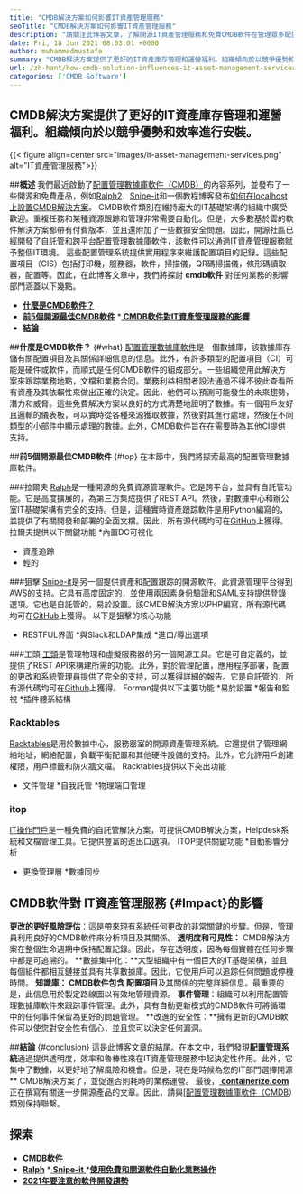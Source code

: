 ```yaml
---
title: "CMDB解決方案如何影響IT資產管理服務" 
seoTitle: "CMDB解決方案如何影響IT資產管理服務" 
description: "請關注此博客文章，了解開源IT資產管理服務和免費CMDB軟件在管理眾多配置項目中的重要性。" 
date: Fri, 18 Jun 2021 08:03:01 +0000
author: muhammadmustafa
summary: "CMDB解決方案提供了更好的IT資產庫存管理和運營福利。組織傾向於以競爭優勢和效率進行安裝。" 
url: /zh-hant/how-cmdb-solution-influences-it-asset-management-services/
categories: ['CMDB Software']
---
```


## CMDB解決方案提供了更好的IT資產庫存管理和運營福利。組織傾向於以競爭優勢和效率進行安裝。

{{< figure align=center src="images/it-asset-management-services.png" alt="IT資產管理服務">}}


##**概述**
我們最近啟動了[配置管理數據庫軟件（CMDB）][1]的內容系列，並發布了一些開源和免費產品，例如[Ralph][2][2]，[Snipe-it][3]和一個教程博客發布[如何在localhost上設置CMDB解決方案][4]。 CMDB軟件類別在維持龐大的IT基礎架構的組織中廣受歡迎。重複任務和某種資源跟踪和管理非常需要自動化。但是，大多數基於雲的軟件解決方案都帶有付費版本，並且還附加了一些數據安全問題。因此，開源社區已經開發了自託管和跨平台配置管理數據庫軟件，該軟件可以通過IT資產管理服務賦予整個IT環境。
這些配置管理系統提供實用程序來維護配置項目的記錄。這些配置項目（CIS）包括打印機，服務器，軟件，掃描儀，QR碼掃描儀，條形碼讀取器，配置等。因此，在此博客文章中，我們將探討 **cmdb軟件** 對任何業務的影響部門涵蓋以下幾點。
  * **[什麼是CMDB軟件？][5]**
  * **[前5個開源最佳CMDB軟件][6]**
  *[ **CMDB軟件對IT資產管理服務的影響** ][7]
  * **[結論][8]**

##**什麼是CMDB軟件？**   {#what}
[配置管理數據庫軟件][1]是一個數據庫，該數據庫存儲有關配置項目及其關係詳細信息的信息。此外，有許多類型的配置項目（CI）可能是硬件或軟件，而順式是任何CMDB軟件的組成部分。一些組織使用此解決方案來跟踪業務地點，文檔和業務合同。業務利益相關者設法通過不得不彼此查看所有資產及其依賴性來做出正確的決定。因此，他們可以預測可能發生的未來趨勢，潛力和威脅。這些免費解決方案以良好的方式清楚地證明了數據。有一個用戶友好且邏輯的儀表板，可以實時從各種來源獲取數據，然後對其進行處理，然後在不同類型的小部件中顯示處理的數據。此外，CMDB軟件旨在在需要時為其他CI提供支持。

##**前5個開源最佳CMDB軟件**   {#top}
在本節中，我們將探索最高的配置管理數據庫軟件。

###拉爾夫
[Ralph][2]是一種開源的免費資源管理軟件。它是跨平台，並具有自託管功能。它是高度擴展的，為第三方集成提供了REST API。然後，對數據中心和辦公室IT基礎架構有完全的支持。但是，這種實時資產跟踪軟件是用Python編寫的，並提供了有關開發和部署的全面文檔。因此，所有源代碼均可在[GitHub][9]上獲得。
拉爾夫提供以下關鍵功能
  *內置DC可視化
  * 資產追踪
  * 輕的

###狙擊
[Snipe-it][3]是另一個提供資產和配置跟踪的開源軟件。此資源管理平台得到AWS的支持。它具有高度固定的，並使用兩因素身份驗證和SAML支持提供登錄選項。它也是自託管的，易於設置。該CMDB解決方案以PHP編寫，所有源代碼均可在[GitHub][10]上獲得。
以下是狙擊的核心功能
  * RESTFUL界面
  *與Slack和LDAP集成
  *進口/導出選項

###工頭
[工頭][11]是管理物理和虛擬服務器的另一個開源工具。它是可自定義的，並提供了REST API來構建所需的功能。此外，對於管理配置，應用程序部署，配置的更改和系統管理員提供了完全的支持，可以獲得詳細的報告。它是自託管的，所有源代碼均可在[Github][12]上獲得。
Forman提供以下主要功能
  *易於設置
  *報告和監視
  *插件體系結構

### Racktables
[Racktables][13]是用於數據中心，服務器室的開源資產管理系統。它還提供了管理網絡地址，網絡配置，負載平衡配置和其他硬件設備的支持。此外，它允許用戶創建權限，用戶標籤和防火牆文檔。
Racktables提供以下突出功能
  * 文件管理
  *自我託管
  *物理端口管理

### itop
[IT操作門戶][14]是一種免費的自託管解決方案，可提供CMDB解決方案，Helpdesk系統和文檔管理工具。它提供豐富的進出口選項。
ITOP提供關鍵功能
  *自動影響分析
  * 更換管理層
  *數據同步

## CMDB軟件對[][15] IT資產管理服務 {#Impact}的影響
**更改的更好風險評估**：這是帶來現有系統任何更改的非常關鍵的步驟。但是，管理員利用良好的CMDB軟件來分析項目及其關係。
**透明度和可見性：** CMDB解決方案在整個生命週期中保持配置記錄。因此，存在透明度，因為每個實體在任何步驟中都是可追溯的。
**數據集中化：**大型組織中有一個巨大的IT基礎架構，並且每個組件都相互鏈接並具有共享數據庫。因此，它使用戶可以追踪任何問題或停機時間。
**知識庫： **CMDB軟件包含** 配置項目**及其關係的完整詳細信息。最重要的是，此信息用於製定路線圖以有效地管理資源。
**事件管理**：組織可以利用配置管理數據庫軟件來跟踪事件管理。此外，具有自動更新模式的CMDB軟件可將循環中的任何事件保留為更好的問題管理。
**改進的安全性：**擁有更新的CMDB軟件可以使您對安全性有信心，並且您可以決定任何漏洞。

##**結論**   {#conclusion}
這是此博客文章的結尾。在本文中，我們發現**配置管理系統**通過提供透明度，效率和魯棒性來在IT資產管理服務中起決定性作用。此外，它集中了數據，以更好地了解風險和機會。但是，現在是時候為您的IT部門選擇開源** CMDB解決方案了，並促進否則耗時的業務運營。
最後，[ **containerize.com** ][16]正在撰寫有關進一步開源產品的文章。因此，請與[[][17][配置管理數據庫軟件（CMDB][1]）類別保持聯繫。

## 探索
  * **[CMDB軟件][1]**
  * **[Ralph][2]**
  *[ **Snipe-it** ][3]
  *[**使用免費和開源軟件自動化業務操作**][18]
  * **[2021年要注意的軟件開發趨勢][19]**

  
[1]: https://products.containerize.com/cmdb-software/
[2]: https://products.containerize.com/cmdb-software/ralph/
[3]: https://products.containerize.com/cmdb-software/snipe-it/
[4]: https://blog.containerize.com/cmdb-software/how-to-set-up-cmdb-solution-ralph-on-localhost/
[5]: #what
[6]: #top
[7]: #impact
[8]: #Conclusion
[9]: https://github.com/allegro/ralph
[10]: https://github.com/snipe/snipe-it
[11]: https://theforeman.org/
[12]: https://github.com/theforeman/foreman
[13]: https://www.racktables.org/
[14]: https://www.combodo.com/itop
[15]: https://blog.containerize.com/wp-admin/post.php?post=5864&action=edit#app
[16]: https://www.containerize.com/
[17]: https://products.containerize.com/single-sign-on/
[18]: https://blog.containerize.com/blogging/automate-business-operations-using-open-source-software/
[19]: https://blog.containerize.com/blockchain-platforms/software-development-trends-to-look-out-for-in-2021/
